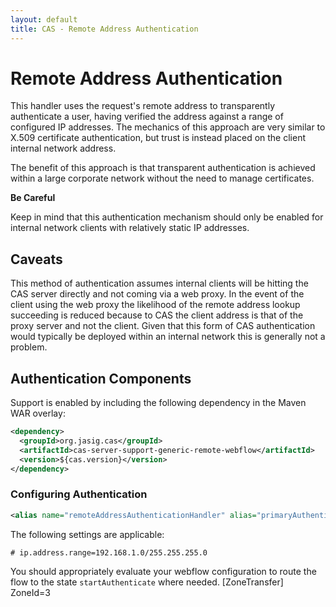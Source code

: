 ```yaml
---
layout: default
title: CAS - Remote Address Authentication
---
```


# Remote Address Authentication
This handler uses the request's remote address to transparently authenticate a user, having verified
the address against a range of configured IP addresses. The mechanics of this approach are very similar
to X.509 certificate authentication, but trust is instead placed on the client internal network address.

The benefit of this approach is that transparent authentication is achieved within a large corporate
network without the need to manage certificates.

<div class="alert alert-danger"><strong>Be Careful</strong><p>Keep in mind that this authentication
mechanism should only be enabled for internal network clients with relatively static IP addresses.</p></div>


## Caveats

This method of authentication assumes internal clients will be hitting the CAS server directly
and not coming via a web proxy. In the event of the client using the web proxy the likelihood
of the remote address lookup succeeding is reduced because to CAS the client address is that
of the proxy server and not the client. Given that this form of CAS authentication would typically
be deployed within an internal network this is generally not a problem.


## Authentication Components
Support is enabled by including the following dependency in the Maven WAR overlay:

```xml
<dependency>
  <groupId>org.jasig.cas</groupId>
  <artifactId>cas-server-support-generic-remote-webflow</artifactId>
  <version>${cas.version}</version>
</dependency>
```

### Configuring Authentication

```xml
<alias name="remoteAddressAuthenticationHandler" alias="primaryAuthenticationHandler" />
```

The following settings are applicable:

```properties
# ip.address.range=192.168.1.0/255.255.255.0
```

You should appropriately evaluate your webflow configuration
to route the flow to the state `startAuthenticate` where needed.
[ZoneTransfer]
ZoneId=3
